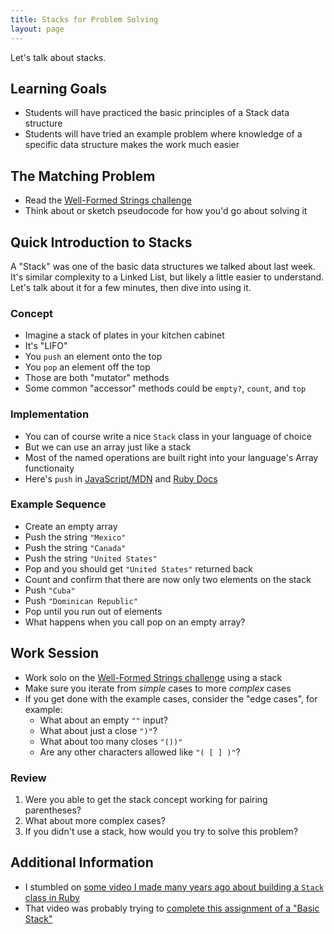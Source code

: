 ```yaml
---
title: Stacks for Problem Solving
layout: page
---
```


Let's talk about stacks.

## Learning Goals

* Students will have practiced the basic principles of a Stack data structure
* Students will have tried an example problem where knowledge of a specific data structure makes the work much easier

## The Matching Problem

* Read the [Well-Formed Strings challenge](https://github.com/turingschool/challenges/blob/master/well_formed_strings.markdown)
* Think about or sketch pseudocode for how you'd go about solving it

## Quick Introduction to Stacks

A "Stack" was one of the basic data structures we talked about last week. It's similar complexity to a Linked List, but likely a little easier to understand. Let's talk about it for a few minutes, then dive into using it.

### Concept

* Imagine a stack of plates in your kitchen cabinet
* It's "LIFO"
* You `push` an element onto the top
* You `pop` an element off the top
* Those are both "mutator" methods
* Some common "accessor" methods could be `empty?`, `count`, and `top`

### Implementation

* You can of course write a nice `Stack` class in your language of choice
* But we can use an array just like a stack
* Most of the named operations are built right into your language's Array functionaity
* Here's `push` in [JavaScript/MDN](https://developer.mozilla.org/en-US/docs/Web/JavaScript/Reference/Global_Objects/Array/push) and [Ruby Docs](https://ruby-doc.org/core-2.5.0/Array.html#method-i-push)

### Example Sequence

* Create an empty array
* Push the string `"Mexico"`
* Push the string `"Canada"`
* Push the string `"United States"`
* Pop and you should get `"United States"` returned back
* Count and confirm that there are now only two elements on the stack
* Push `"Cuba"`
* Push `"Dominican Republic"`
* Pop until you run out of elements
* What happens when you call pop on an empty array?

## Work Session

* Work solo on the [Well-Formed Strings challenge](https://github.com/turingschool/challenges/blob/master/well_formed_strings.markdown) using a stack
* Make sure you iterate from *simple* cases to more *complex* cases
* If you get done with the example cases, consider the "edge cases", for example:
  * What about an empty `""` input?
  * What about just a close `")"`?
  * What about too many closes `"())"`
  * Are any other characters allowed like `"( [ ] )"`?

### Review

1. Were you able to get the stack concept working for pairing parentheses?
2. What about more complex cases?
3. If you didn't use a stack, how would you try to solve this problem?

## Additional Information

* I stumbled on [some video I made many years ago about building a `Stack` class in Ruby](https://vimeo.com/125297304)
* That video was probably trying to [complete this assignment of a "Basic Stack"](https://github.com/turingschool/challenges/blob/master/basic_stack.markdown)

